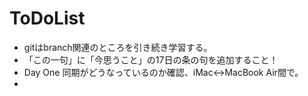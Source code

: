 # ToDoList
- gitはbranch関連のところを引き続き学習する。
- 「この一句」に「今思うこと」の17日の条の句を追加すること！
-  Day One 同期がどうなっているのか確認、iMac<->MacBook Air間で。
- 			
